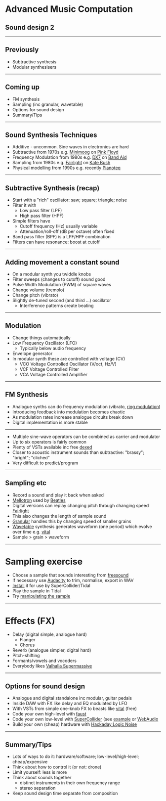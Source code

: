 # Advanced Music Computation

## Sound design 2

---

## Previously

- Subtractive synthesis
- Modular synthesisers

---

## Coming up

- FM synthesis
- Sampling (inc granular, wavetable)
- Options for sound design
- Summary/Tips

---

## Sound Synthesis Techniques

- Additive - uncommon. Sine waves in electronics are hard
- Subtractive from 1970s e.g. [Minimoog](https://en.wikipedia.org/wiki/Minimoog) on [Pink Floyd](https://youtu.be/cWGE9Gi0bB0?si=5gvQkYuXl9wAKySN)
- Frequency Modulation from 1980s e.g. [DX7](https://en.wikipedia.org/wiki/Yamaha_DX7) on [Band Aid](https://youtu.be/bmj7KlIut1w?si=iGlbCDPS_-oKRAtp)
- Sampling from 1980s e.g. [Fairlight](https://en.wikipedia.org/wiki/Fairlight_CMI) on [Kate Bush](https://youtu.be/wp43OdtAAkM?si=bsbmOVkhrkL96T_w)
- Physical modelling from 1990s e.g. recently [Pianoteq](https://www.modartt.com/pianoteq_overview)

---

## Subtractive Synthesis (recap)

- Start with a "rich" oscillator: saw; square; triangle; noise
- Filter it with
  - Low pass filter (LPF)
  - High pass filter (HPF)
- Simple filters have
  - Cutoff frequency (Hz) usually variable
  - Attenuation/roll-off (dB per octave) often fixed
- Band pass filter (BPF) is a LPF/HPF combination
- Filters can have resonance: boost at cutoff

---

## Adding movement a constant sound

- On a modular synth you twiddle knobs 
- Filter sweeps (changes to cutoff) sound good
- Pulse Width Modulation (PWM) of square waves
- Change volume (tremolo)
- Change pitch (vibrato)
- Slightly de-tuned second (and third ...) oscillator
  - Interference patterns create beating

---

## Modulation

- Change things automatically
- Low Frequency Oscillator (LFO)
  - Typically below audio frequency
- Envelope generator
- In modular synth these are controlled with voltage (CV)
  - VCO Voltage Controlled Oscillator (V/oct, Hz/V)
  - VCF Voltage Controlled Filter
  - VCA Voltage Controlled Amplifier
  
---

## FM Synthesis

- Analogue synths can do frequency modulation (vibrato, [ring modulation](https://en.wikipedia.org/wiki/Ring_modulation))
- Introducing feedback into modulation becomes chaotic
- As modulation rates increase analogue circuits break down
- Digital implementation is more stable

--- 

- Multiple sine-wave operators can be combined as carrier and modulator
- Up to six operators is fairly common
- Plenty of VSTs available inc free [dexed](https://www.kvraudio.com/product/dexed-by-digital-suburban)
- Closer to acoustic instrument sounds than subtractive: "brassy"; "bright"; "cliched"
- Very difficult to predict/program

---

## Sampling etc

- Record a sound and play it back when asked
- [Mellotron](https://en.wikipedia.org/wiki/Mellotron) used by [Beatles](https://en.wikipedia.org/wiki/Strawberry_Fields_Forever)
- Digital versions can replay changing pitch through changing speed [Fairlight](https://en.wikipedia.org/wiki/Fairlight_CMI)
- This also changes the length of sample sound
- [Granular](https://en.wikipedia.org/wiki/Granular_synthesis) handles this by changing speed of smaller grains
- [Wavetable](https://en.wikipedia.org/wiki/Wavetable_synthesis) synthesis generates waveform (one period) which evolve over time e.g. [vital](https://vital.audio/)
- Sample > grain > waveform

---

# Sampling exercise

- Choose a sample that sounds interesting from [freesound](https://freesound.org/)
- If necessary use [Audacity](https://www.audacityteam.org/) to trim, normalise, export in WAV
- [Install](https://tidalcycles.org/docs/configuration/AudioSamples/audiosamples/) it for use by SuperCollider/Tidal
- Play the sample in Tidal
- Try [manipulating the sample](https://tidalcycles.org/docs/reference/workshop/#manipulating-samples)

---
# Effects (FX)

- Delay (digital simple, analogue hard)
  - Flanger
  - Chorus
- Reverb (analogue simpler, digital hard)
- Pitch-shifting
- Formants/vowels and vocoders
- Everybody likes [Valhalla Supermassive](https://valhalladsp.com/shop/reverb/valhalla-supermassive/)

---

## Options for sound design

- Analogue and digital standalone inc modular, guitar pedals
- Inside DAW with FX like delay and EQ modulated by LFO
- With VSTs from simple one-knob FX to beasts like [vital](https://vital.audio/) (free)
- Code your own high-level with [faust](https://faust.grame.fr/)
- Code your own low-level with [SuperCollider](https://supercollider.github.io/) (see [example](./bassdrone.scd) or [WebAudio](https://developer.mozilla.org/en-US/docs/Web/API/Web_Audio_API)
- Build your own (cheap) hardware with [Hackaday Logic Noise](https://hackaday.com/tag/logic-noise/)

---

## Summary/Tips

- Lots of ways to do it: hardware/software; low-level/high-level; cheap/expensive
- Think about how to control it (or not: drone)
- Limit yourself: less is more
- Think about sounds together
  - distinct instruments in their own frequency range
  - stereo separation
- Keep sound design time separate from composition